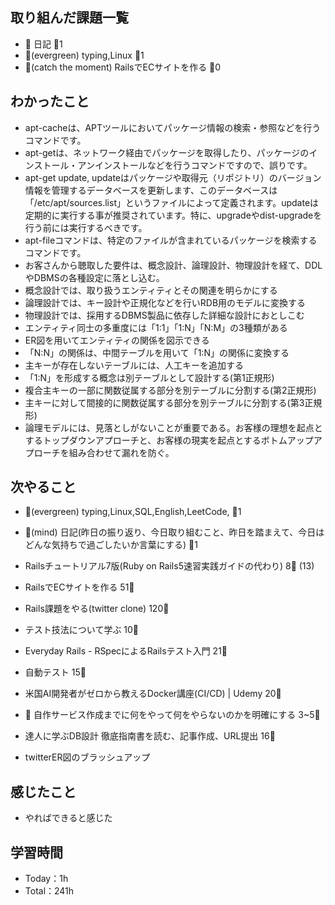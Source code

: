 
## 取り組んだ課題一覧

- :memo: 日記 :tomato:1
- :deciduous_tree:(evergreen) typing,Linux :tomato:1
- :stars:(catch the moment) RailsでECサイトを作る :tomato:0

## わかったこと

- apt-cacheは、APTツールにおいてパッケージ情報の検索・参照などを行うコマンドです。
- apt-getは、ネットワーク経由でパッケージを取得したり、パッケージのインストール・アンインストールなどを行うコマンドですので、誤りです。
- apt-get update, updateはパッケージや取得元（リポジトリ）のバージョン情報を管理するデータベースを更新します、このデータベースは「/etc/apt/sources.list」というファイルによって定義されます。updateは定期的に実行する事が推奨されています。特に、upgradeやdist-upgradeを行う前には実行するべきです。
- apt-fileコマンドは、特定のファイルが含まれているパッケージを検索するコマンドです。
- お客さんから聴取した要件は、概念設計、論理設計、物理設計を経て、DDLやDBMSの各種設定に落とし込む。
- 概念設計では、取り扱うエンティティとその関連を明らかにする
- 論理設計では、キー設計や正規化などを行いRDB用のモデルに変換する
- 物理設計では、採用するDBMS製品に依存した詳細な設計におとしこむ
- エンティティ同士の多重度には「1:1」「1:N」「N:M」の3種類がある
- ER図を用いてエンティティの関係を図示できる
- 「N:N」の関係は、中間テーブルを用いて「1:N」の関係に変換する
- 主キーが存在しないテーブルには、人工キーを追加する
- 「1:N」を形成する概念は別テーブルとして設計する(第1正規形)
- 複合主キーの一部に関数従属する部分を別テーブルに分割する(第2正規形)
- 主キーに対して間接的に関数従属する部分を別テーブルに分割する(第3正規形)
- 論理モデルには、見落としがないことが重要である。お客様の理想を起点とするトップダウンアプローチと、お客様の現実を起点とするボトムアップアプローチを組み合わせて漏れを防ぐ。

## 次やること

- :deciduous_tree:(evergreen) typing,Linux,SQL,English,LeetCode, :tomato:1
- :memo:(mind) 日記(昨日の振り返り、今日取り組むこと、昨日を踏まえて、今日はどんな気持ちで過ごしたいか言葉にする) :tomato:1

- Railsチュートリアル7版(Ruby on Rails5速習実践ガイドの代わり) 8:tomato: (13)
- RailsでECサイトを作る 51:tomato:
- Rails課題をやる(twitter clone) 120:tomato:
- テスト技法について学ぶ 10:tomato:
- Everyday Rails - RSpecによるRailsテスト入門 21:tomato:
- 自動テスト 15:tomato:
- 米国AI開発者がゼロから教えるDocker講座(CI/CD) | Udemy 20:tomato:
- :compass: 自作サービス作成までに何をやって何をやらないのかを明確にする 3~5:tomato:

- 達人に学ぶDB設計 徹底指南書を読む、記事作成、URL提出 16:tomato:
- twitterER図のブラッシュアップ

## 感じたこと

- やればできると感じた

## 学習時間

- Today：1h
- Total：241h